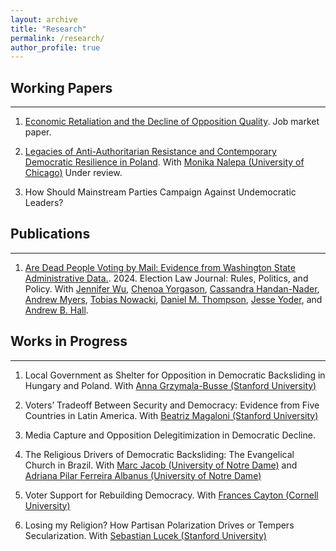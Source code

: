 ```yaml
---
layout: archive
title: "Research"
permalink: /research/
author_profile: true
---
```



## Working Papers
------

1. [Economic Retaliation and the Decline of Opposition Quality](https://drive.google.com/file/d/1Kv079DdL_IcaGnXqzoqr6IVk1VSF0cn1). Job market paper.

2. [Legacies of Anti-Authoritarian Resistance and Contemporary Democratic Resilience in Poland](https://drive.google.com/file/d/199CiLyZtpLuK7Q5TinMIeIlOv4sUVJkf). With [Monika Nalepa
(University of Chicago)](https://www.monikanalepa.com) Under review.

3. How Should Mainstream Parties Campaign Against Undemocratic Leaders?

## Publications
------
1. [Are Dead People Voting by Mail: Evidence from Washington State Administrative Data.](https://www.liebertpub.com/doi/10.1089/elj.2023.0047). 2024. Election Law Journal: Rules, Politics, and Policy. With [Jennifer Wu](https://jenniferawu.github.io/), [Chenoa Yorgason](https://www.chenoayorgason.com/), [Cassandra Handan-Nader](https://slnader.github.io/), [Andrew Myers](https://www.andrewcwmyers.com/), [Tobias Nowacki](https://tobiasnowacki.com/), [Daniel M. Thompson](https://dthompson.scholar.ss.ucla.edu/), [Jesse Yoder](https://www.jesselyoder.com/), and [Andrew B. Hall](https://www.andrewbenjaminhall.com/).

## Works in Progress
------

1. Local Government as Shelter for Opposition in Democratic Backsliding in Hungary and Poland. With [Anna Grzymala-Busse (Stanford University)](https://amgbusse.stanford.edu)

2. Voters’ Tradeoff Between Security and Democracy: Evidence from Five Countries in Latin
America. With [Beatriz Magaloni (Stanford University)](http://bmagaloni.com)

3. Media Capture and Opposition Delegitimization in Democratic Decline.

4. The Religious Drivers of Democratic Backsliding: The Evangelical Church in Brazil. With [Marc Jacob (University of Notre Dame)](https://www.marc-s-jacob.com) and [Adriana Pilar Ferreira Albanus (University of Notre Dame)](https://politicalscience.nd.edu/people/adriana-pilar-ferreira-albanus/)

5. Voter Support for Rebuilding Democracy. With [Frances Cayton (Cornell University)](https://www.francescayton.com/)

6. Losing my Religion? How Partisan Polarization Drives or Tempers Secularization. With [Sebastian Lucek (Stanford University)](https://politicalscience.stanford.edu/people/sebastian-lucek)

